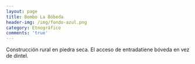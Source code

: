 ```yaml
---
layout: page
title: Bombo La Bóbeda
header-img: /img/fondo-azul.png
category: Etnográfico
comments: 'true'
---
```



Construcción rural en piedra seca. El acceso de entradatiene bóveda en vez de dintel.

